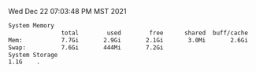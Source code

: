 Wed Dec 22 07:03:48 PM MST 2021
```bash
System Memory
               total        used        free      shared  buff/cache   available
Mem:           7.7Gi       2.9Gi       2.1Gi       3.0Mi       2.6Gi       4.4Gi
Swap:          7.6Gi       444Mi       7.2Gi
System Storage
1.1G	.
```
```bash

